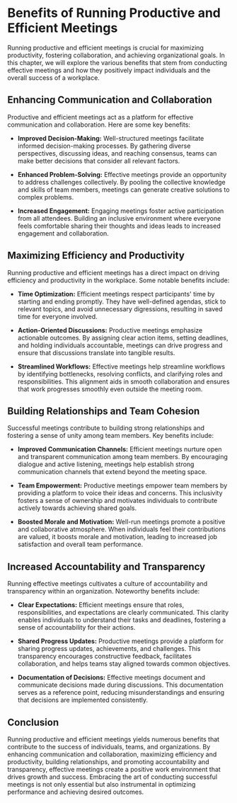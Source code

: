 Benefits of Running Productive and Efficient Meetings
================================================================

Running productive and efficient meetings is crucial for maximizing productivity, fostering collaboration, and achieving organizational goals. In this chapter, we will explore the various benefits that stem from conducting effective meetings and how they positively impact individuals and the overall success of a workplace.

Enhancing Communication and Collaboration
-----------------------------------------

Productive and efficient meetings act as a platform for effective communication and collaboration. Here are some key benefits:

* **Improved Decision-Making:** Well-structured meetings facilitate informed decision-making processes. By gathering diverse perspectives, discussing ideas, and reaching consensus, teams can make better decisions that consider all relevant factors.

* **Enhanced Problem-Solving:** Effective meetings provide an opportunity to address challenges collectively. By pooling the collective knowledge and skills of team members, meetings can generate creative solutions to complex problems.

* **Increased Engagement:** Engaging meetings foster active participation from all attendees. Building an inclusive environment where everyone feels comfortable sharing their thoughts and ideas leads to increased engagement and collaboration.

Maximizing Efficiency and Productivity
--------------------------------------

Running productive and efficient meetings has a direct impact on driving efficiency and productivity in the workplace. Some notable benefits include:

* **Time Optimization:** Efficient meetings respect participants' time by starting and ending promptly. They have well-defined agendas, stick to relevant topics, and avoid unnecessary digressions, resulting in saved time for everyone involved.

* **Action-Oriented Discussions:** Productive meetings emphasize actionable outcomes. By assigning clear action items, setting deadlines, and holding individuals accountable, meetings can drive progress and ensure that discussions translate into tangible results.

* **Streamlined Workflows:** Effective meetings help streamline workflows by identifying bottlenecks, resolving conflicts, and clarifying roles and responsibilities. This alignment aids in smooth collaboration and ensures that work progresses smoothly even outside the meeting room.

Building Relationships and Team Cohesion
----------------------------------------

Successful meetings contribute to building strong relationships and fostering a sense of unity among team members. Key benefits include:

* **Improved Communication Channels:** Efficient meetings nurture open and transparent communication among team members. By encouraging dialogue and active listening, meetings help establish strong communication channels that extend beyond the meeting space.

* **Team Empowerment:** Productive meetings empower team members by providing a platform to voice their ideas and concerns. This inclusivity fosters a sense of ownership and motivates individuals to contribute actively towards achieving shared goals.

* **Boosted Morale and Motivation:** Well-run meetings promote a positive and collaborative atmosphere. When individuals feel their contributions are valued, it boosts morale and motivation, leading to increased job satisfaction and overall team performance.

Increased Accountability and Transparency
-----------------------------------------

Running effective meetings cultivates a culture of accountability and transparency within an organization. Noteworthy benefits include:

* **Clear Expectations:** Efficient meetings ensure that roles, responsibilities, and expectations are clearly communicated. This clarity enables individuals to understand their tasks and deadlines, fostering a sense of accountability for their actions.

* **Shared Progress Updates:** Productive meetings provide a platform for sharing progress updates, achievements, and challenges. This transparency encourages constructive feedback, facilitates collaboration, and helps teams stay aligned towards common objectives.

* **Documentation of Decisions:** Effective meetings document and communicate decisions made during discussions. This documentation serves as a reference point, reducing misunderstandings and ensuring that decisions are implemented consistently.

Conclusion
----------

Running productive and efficient meetings yields numerous benefits that contribute to the success of individuals, teams, and organizations. By enhancing communication and collaboration, maximizing efficiency and productivity, building relationships, and promoting accountability and transparency, effective meetings create a positive work environment that drives growth and success. Embracing the art of conducting successful meetings is not only essential but also instrumental in optimizing performance and achieving desired outcomes.
